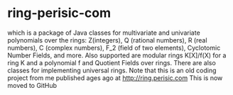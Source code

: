 # ring-perisic-com
which is a package of Java classes for multivariate and univariate polynomials over the rings: Z(integers), Q (rational numbers), R (real numbers), C (complex numbers), F_2 (field of two elements), Cyclotomic Number Fields, and more. Also supported are modular rings K[X]/f(X) for a ring K and a polynomial f and Quotient Fields over rings. There are also classes for implementing universal rings. 
Note that this is an old coding project from me published ages ago at http://ring.perisic.com This is now moved to GitHub
